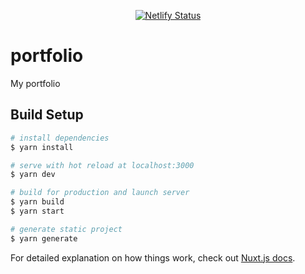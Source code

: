 <center>

[![Netlify Status](https://api.netlify.com/api/v1/badges/42df70c9-3607-4447-b0c1-8a5f283b34ad/deploy-status)](https://app.netlify.com/sites/aliataf/deploys)

</center>

# portfolio

My portfolio

## Build Setup

```bash
# install dependencies
$ yarn install

# serve with hot reload at localhost:3000
$ yarn dev

# build for production and launch server
$ yarn build
$ yarn start

# generate static project
$ yarn generate
```

For detailed explanation on how things work, check out [Nuxt.js docs](https://nuxtjs.org).
